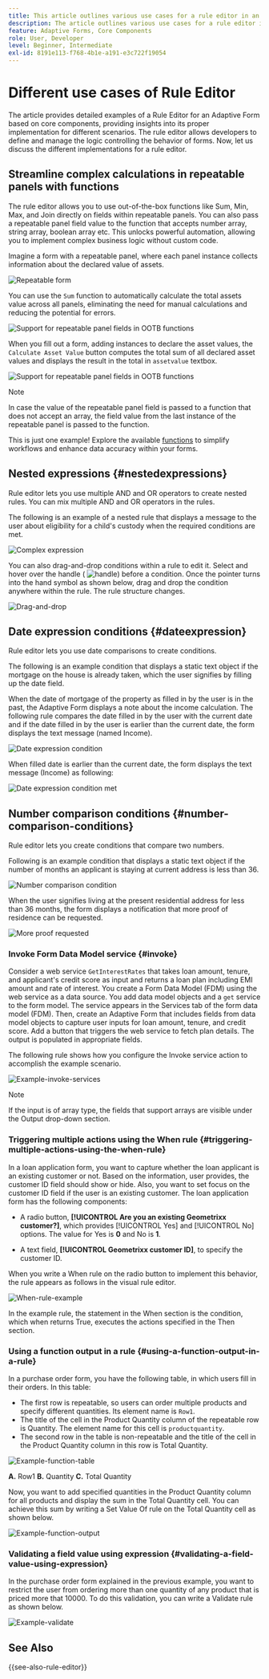 ```yaml
---
title: This article outlines various use cases for a rule editor in an Adaptive Form based on core components.
description: The article outlines various use cases for a rule editor in an Adaptive Form based on core components.
feature: Adaptive Forms, Core Components
role: User, Developer
level: Beginner, Intermediate
exl-id: 8191e113-f768-4b1e-a191-e3c722f19054
---
```

# Different use cases of Rule Editor

The article provides detailed examples of a Rule Editor for an Adaptive Form based on core components, providing insights into its proper implementation for different scenarios. The rule editor allows developers to define and manage the logic controlling the behavior of forms. 
Now, let us discuss the different implementations for a rule editor.


## Streamline complex calculations in repeatable panels with functions

The rule editor allows you to use out-of-the-box functions like Sum, Min, Max, and Join directly on fields within repeatable panels. You can also pass a repeatable panel field value to the function that accepts number array, string array, boolean array etc. This unlocks powerful automation, allowing you to implement complex business logic without custom code.

Imagine a form with a repeatable panel, where each panel instance collects information about the declared value of assets. 

![Repeatable form](/help/forms/assets/ootb-function-support-repeatable-panel-form.png)

You can use the `Sum` function to automatically calculate the total assets value across all panels, eliminating the need for manual calculations and reducing the potential for errors. 

![Support for repeatable panel fields in OOTB functions](/help/forms/assets/ootb-function-support-repeatable-panel.png)

When you fill out a form, adding instances to declare the asset values, the `Calculate Asset Value` button computes the total sum of all declared asset values and displays the result in the total in `assetvalue` textbox.

![Support for repeatable panel fields in OOTB functions](/help/forms/assets/ootb-function-support-repeatable-panel-form-preview.png)

>[!NOTE]
>
> In case the value of the repeatable panel field is passed to a function that does not accept an array, the field value from the last instance of the repeatable panel is passed to the function.

This is just one example! Explore the available [functions](#b-form-objects-and-functions-br) to simplify workflows and enhance data accuracy within your forms.

## Nested expressions {#nestedexpressions}

Rule editor lets you use multiple AND and OR operators to create nested rules. You can mix multiple AND and OR operators in the rules.

The following is an example of a nested rule that displays a message to the user about eligibility for a child's custody when the required conditions are met.

![Complex expression](assets/complexexpression.png)

You can also drag-and-drop conditions within a rule to edit it. Select and hover over the handle ( ![handle](assets/drag-handle.svg)) before a condition. Once the pointer turns into the hand symbol as shown below, drag and drop the condition anywhere within the rule. The rule structure changes.

![Drag-and-drop](assets/drag-and-drop.png)

## Date expression conditions {#dateexpression}

Rule editor lets you use date comparisons to create conditions.

The following is an example condition that displays a static text object if the mortgage on the house is already taken, which the user signifies by filling up the date field.

When the date of mortgage of the property as filled in by the user is in the past, the Adaptive Form displays a note about the income calculation. The following rule compares the date filled in by the user with the current date and if the date filled in by the user is earlier than the current date, the form displays the text message (named Income).

![Date expression condition](assets/dateexpressioncondition.png)

When filled date is earlier than the current date, the form displays the text message (Income) as following:

![Date expression condition met](assets/dateexpressionconditionmet.png)

## Number comparison conditions {#number-comparison-conditions}

Rule editor lets you create conditions that compare two numbers.

Following is an example condition that displays a static text object if the number of months an applicant is staying at current address is less than 36.

![Number comparison condition](assets/numbercomparisoncondition.png)

When the user signifies living at the present residential address for less than 36 months, the form displays a notification that more proof of residence can be requested.

![More proof requested](assets/additionalproofrequested.png)

<!-- ## Impact of rule editor on existing scripts {#impact-of-rule-editor-on-existing-scripts}

In [!DNL Experience Manager Forms] versions prior to [!DNL Experience Manager 6.1 Forms] feature pack 1, form authors and developers used to write expressions in the Scripts tab of the Edit component dialog to add dynamic behavior to Adaptive Forms. The Scripts tab is now replaced by the rule editor.

Any scripts or expressions that you must have written in the Scripts tab are available in the rule editor. While you cannot view or edit them in visual editor, if you are a part of the forms-power-users group you can edit scripts in code editor. -->

### Invoke Form Data Model service {#invoke}

Consider a web service `GetInterestRates` that takes loan amount, tenure, and applicant's credit score as input and returns a loan plan including EMI amount and rate of interest. You create a Form Data Model (FDM) using the web service as a data source. You add data model objects and a `get` service to the form model. The service appears in the Services tab of the form data model (FDM). Then, create an Adaptive Form that includes fields from data model objects to capture user inputs for loan amount, tenure, and credit score. Add a button that triggers the web service to fetch plan details. The output is populated in appropriate fields.

The following rule shows how you configure the Invoke service action to accomplish the example scenario.

![Example-invoke-services](assets/example-invoke-services.png)

>[!NOTE]
>
>If the input is of array type, the fields that support arrays are visible under the Output drop-down section.

### Triggering multiple actions using the When rule {#triggering-multiple-actions-using-the-when-rule}

In a loan application form, you want to capture whether the loan applicant is an existing customer or not. Based on the information, user provides, the customer ID field should show or hide. Also, you want to set focus on the customer ID field if the user is an existing customer. The loan application form has the following components:

* A radio button, **[!UICONTROL Are you an existing Geometrixx customer?]**, which provides [!UICONTROL Yes] and [!UICONTROL No] options. The value for Yes is **0** and No is **1**.

* A text field, **[!UICONTROL Geometrixx customer ID]**, to specify the customer ID.

When you write a When rule on the radio button to implement this behavior, the rule appears as follows in the visual rule editor.  

![When-rule-example](assets/when-rule-example.png)

In the example rule, the statement in the When section is the condition, which when returns True, executes the actions specified in the Then section.

<!-- The rule appears as follows in the code editor.

![when-rule-example-code](assets/when-rule-example-code.png) 

Rule in the code editor -->

### Using a function output in a rule {#using-a-function-output-in-a-rule}

In a purchase order form, you have the following table, in which users fill in their orders. In this table:

* The first row is repeatable, so users can order multiple products and specify different quantities. Its element name is `Row1`.
* The title of the cell in the Product Quantity column of the repeatable row is Quantity. The element name for this cell is `productquantity`.
* The second row in the table is non-repeatable and the title of the cell in the Product Quantity column in this row is Total Quantity.

![Example-function-table](assets/example-function-table.png)

**A.** Row1 **B.** Quantity **C.** Total Quantity

Now, you want to add specified quantities in the Product Quantity column for all products and display the sum in the Total Quantity cell. You can achieve this sum by writing a Set Value Of rule on the Total Quantity cell as shown below.

![Example-function-output](assets/example-function-output.png)

### Validating a field value using expression {#validating-a-field-value-using-expression}

In the purchase order form explained in the previous example, you want to restrict the user from ordering more than one quantity of any product that is priced more that 10000. To do this validation, you can write a Validate rule as shown below.

![Example-validate](assets/example-validate.png)

## See Also

{{see-also-rule-editor}}
